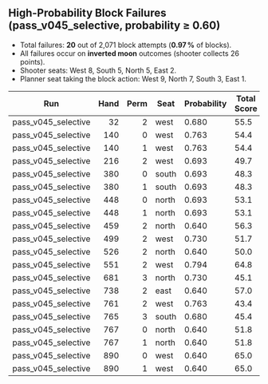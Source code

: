 ## High-Probability Block Failures (pass_v045_selective, probability ≥ 0.60)

- Total failures: **20** out of 2,071 block attempts (**0.97 %** of blocks).
- All failures occur on **inverted moon** outcomes (shooter collects 26 points).
- Shooter seats: West 8, South 5, North 5, East 2.
- Planner seat taking the block action: West 9, North 7, South 3, East 1.

| Run | Hand | Perm | Seat | Probability | Total Score | Moon Shooter | Variant | Seat Points |
| --- | ---: | ---: | --- | --- | --- | --- | --- | ---: |
| pass_v045_selective | 32 | 2 | west | 0.680 | 55.5 | east | inverted | 0 |
| pass_v045_selective | 140 | 0 | west | 0.763 | 54.4 | west | inverted | 26 |
| pass_v045_selective | 140 | 1 | west | 0.763 | 54.4 | west | inverted | 26 |
| pass_v045_selective | 216 | 2 | west | 0.693 | 49.7 | west | inverted | 26 |
| pass_v045_selective | 380 | 0 | south | 0.693 | 48.3 | south | inverted | 26 |
| pass_v045_selective | 380 | 1 | south | 0.693 | 48.3 | south | inverted | 26 |
| pass_v045_selective | 448 | 0 | north | 0.693 | 53.1 | north | inverted | 26 |
| pass_v045_selective | 448 | 1 | north | 0.693 | 53.1 | north | inverted | 26 |
| pass_v045_selective | 459 | 2 | north | 0.640 | 56.3 | north | inverted | 26 |
| pass_v045_selective | 499 | 2 | west | 0.730 | 51.7 | north | inverted | 0 |
| pass_v045_selective | 526 | 2 | north | 0.640 | 50.0 | west | inverted | 0 |
| pass_v045_selective | 551 | 2 | west | 0.794 | 64.8 | west | inverted | 26 |
| pass_v045_selective | 681 | 3 | north | 0.730 | 45.1 | north | inverted | 26 |
| pass_v045_selective | 738 | 2 | east | 0.640 | 57.0 | east | inverted | 26 |
| pass_v045_selective | 761 | 2 | west | 0.763 | 43.4 | west | inverted | 26 |
| pass_v045_selective | 765 | 3 | south | 0.680 | 45.4 | south | inverted | 26 |
| pass_v045_selective | 767 | 0 | north | 0.640 | 51.8 | south | inverted | 0 |
| pass_v045_selective | 767 | 1 | north | 0.640 | 51.8 | south | inverted | 0 |
| pass_v045_selective | 890 | 0 | west | 0.640 | 65.0 | west | inverted | 26 |
| pass_v045_selective | 890 | 1 | west | 0.640 | 65.0 | west | inverted | 26 |
